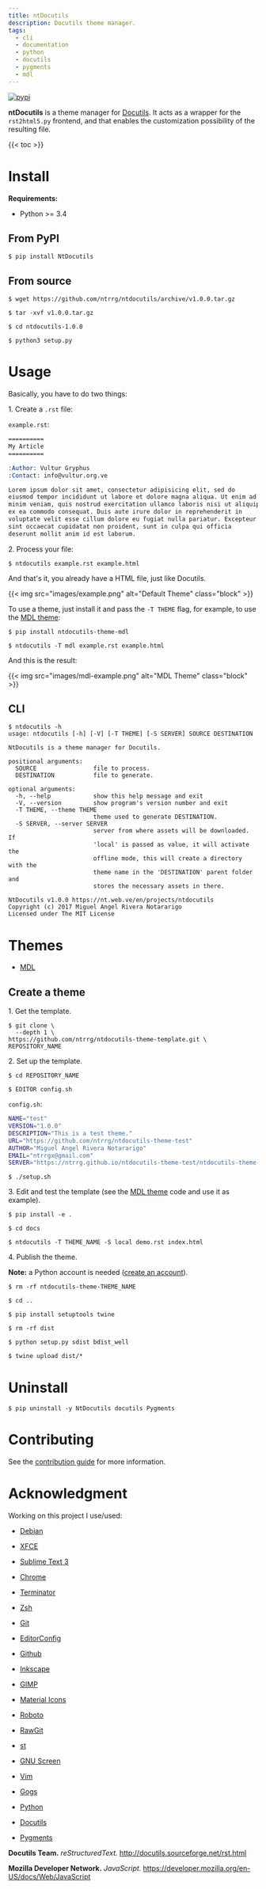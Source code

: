 ```yaml
---
title: ntDocutils
description: Docutils theme manager.
tags:
  - cli
  - documentation
  - python
  - docutils
  - pygments
  - mdl
---
```


[![pypi](https://img.shields.io/pypi/v/NtDocutils.svg)](https://pypi.python.org/pypi/NtDocutils)

**ntDocutils** is a theme manager for [Docutils](http://docutils.sourceforge.net/).
It acts as a wrapper for the `rst2html5.py` frontend, and that enables the
customization possibility of the resulting file.

{{< toc >}}

# Install

**Requirements:**

* Python >= 3.4 

## From PyPI

```shell-session
$ pip install NtDocutils
```

## From source

```shell-session
$ wget https://github.com/ntrrg/ntdocutils/archive/v1.0.0.tar.gz
```

```shell-session
$ tar -xvf v1.0.0.tar.gz
```

```shell-session
$ cd ntdocutils-1.0.0
```

```shell-session
$ python3 setup.py
```

# Usage

Basically, you have to do two things:

1\. Create a `.rst` file:

`example.rst`:

```rest
==========
My Article
==========

:Author: Vultur Gryphus
:Contact: info@vultur.org.ve

Lorem ipsum dolor sit amet, consectetur adipisicing elit, sed do
eiusmod tempor incididunt ut labore et dolore magna aliqua. Ut enim ad
minim veniam, quis nostrud exercitation ullamco laboris nisi ut aliquip
ex ea commodo consequat. Duis aute irure dolor in reprehenderit in
voluptate velit esse cillum dolore eu fugiat nulla pariatur. Excepteur
sint occaecat cupidatat non proident, sunt in culpa qui officia
deserunt mollit anim id est laborum.
```

2\. Process your file:

```shell-session
$ ntdocutils example.rst example.html
```

And that's it, you already have a HTML file, just like Docutils.

{{< img src="images/example.png" alt="Default Theme" class="block" >}}

To use a theme, just install it and pass the `-T THEME` flag, for example, to
use the [MDL theme](https://ntrrg.github.io/ntdocutils-theme-mdl):

```shell-session
$ pip install ntdocutils-theme-mdl
```

```shell-session
$ ntdocutils -T mdl example.rst example.html
```

And this is the result:

{{< img src="images/mdl-example.png" alt="MDL Theme" class="block" >}}

## CLI

```shell-session
$ ntdocutils -h
usage: ntdocutils [-h] [-V] [-T THEME] [-S SERVER] SOURCE DESTINATION

NtDocutils is a theme manager for Docutils.

positional arguments:
  SOURCE                file to process.
  DESTINATION           file to generate.

optional arguments:
  -h, --help            show this help message and exit
  -V, --version         show program's version number and exit
  -T THEME, --theme THEME
                        theme used to generate DESTINATION.
  -S SERVER, --server SERVER
                        server from where assets will be downloaded. If
                        'local' is passed as value, it will activate the
                        offline mode, this will create a directory with the
                        theme name in the 'DESTINATION' parent folder and
                        stores the necessary assets in there.

NtDocutils v1.0.0 https://nt.web.ve/en/projects/ntdocutils
Copyright (c) 2017 Miguel Angel Rivera Notararigo
Licensed under The MIT License
```

# Themes

* [MDL](https://ntrrg.github.io/ntdocutils-theme-mdl)

## Create a theme

1\. Get the template.

```shell-session
$ git clone \
  --depth 1 \
https://github.com/ntrrg/ntdocutils-theme-template.git \
REPOSITORY_NAME
```

2\. Set up the template.

```shell-session
$ cd REPOSITORY_NAME
```

```shell-session
$ EDITOR config.sh
```

`config.sh`:

```sh
NAME="test"
VERSION="1.0.0"
DESCRIPTION="This is a test theme."
URL="https://github.com/ntrrg/ntdocutils-theme-test"
AUTHOR="Miguel Angel Rivera Notararigo"
EMAIL="ntrrgx@gmail.com"
SERVER="https://ntrrg.github.io/ntdocutils-theme-test/ntdocutils-theme-test"
```

```shell-session
$ ./setup.sh
```

3\. Edit  and test the template (see the [MDL theme](https://github.com/ntrrg/ntdocutils-theme-mdl/)
code and use it as example).

```shell-session
$ pip install -e .
```

```shell-session
$ cd docs
```

```shell-session
$ ntdocutils -T THEME_NAME -S local demo.rst index.html
```

4\. Publish the theme.

**Note:** a Python account is needed ([create an account](https://pypi.org/account/register/)).

```shell-session
$ rm -rf ntdocutils-theme-THEME_NAME
```

```shell-session
$ cd ..
```

```shell-session
$ pip install setuptools twine
```

```shell-session
$ rm -rf dist
```

```shell-session
$ python setup.py sdist bdist_well
```

```shell-session
$ twine upload dist/*
```

# Uninstall

```shell-session
$ pip uninstall -y NtDocutils docutils Pygments
```

# Contributing

See the [contribution guide](https://github.com/ntrrg/ntdocutils/blob/master/CONTRIBUTING.md)
for more information.

# Acknowledgment

Working on this project I use/used:

* [Debian](https://www.debian.org/)

* [XFCE](https://xfce.org/)

* [Sublime Text 3](https://www.sublimetext.com/3)

* [Chrome](https://www.google.com/chrome/browser/desktop/index.html)

* [Terminator](https://gnometerminator.blogspot.com/p/introduction.html)

* [Zsh](http://www.zsh.org/)

* [Git](https://git-scm.com/)

* [EditorConfig](http://editorconfig.org/)

* [Github](https://github.com)

* [Inkscape](https://inkscape.org/en/)

* [GIMP](https://www.gimp.org/)

* [Material Icons](https://material.io/icons/)

* [Roboto](https://fonts.google.com/specimen/Roboto)

* [RawGit](https://rawgit.com/)

* [st](https://st.suckless.org/)

* [GNU Screen](https://www.gnu.org/software/screen)

* [Vim](https://www.vim.org/)

* [Gogs](https://gogs.io/)

* [Python](https://www.python.org)

* [Docutils](http://docutils.sourceforge.net/)

* [Pygments](http://pygments.org)

**Docutils Team.** *reStructuredText.* <http://docutils.sourceforge.net/rst.html>

**Mozilla Developer Network.** *JavaScript.* <https://developer.mozilla.org/en-US/docs/Web/JavaScript>

